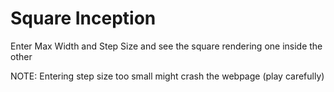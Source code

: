 # Square Inception
Enter Max Width and Step Size and see the square rendering one inside the other

NOTE: Entering step size too small might crash the webpage (play carefully)
